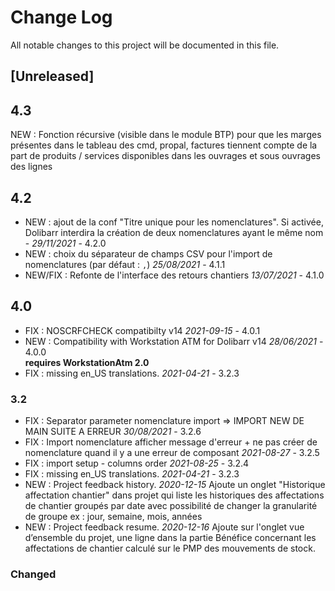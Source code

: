 # Change Log
All notable changes to this project will be documented in this file.

## [Unreleased]

## 4.3

NEW : Fonction récursive (visible dans le module BTP) pour que les marges présentes dans le tableau des cmd, propal, factures
	tiennent compte de la part de produits / services disponibles dans les ouvrages et sous ouvrages des lignes

## 4.2

- NEW : ajout de la conf "Titre unique pour les nomenclatures". Si activée, Dolibarr interdira
  la création de deux nomenclatures ayant le même nom - *29/11/2021* - 4.2.0
- NEW : choix du séparateur de champs CSV pour l'import de nomenclatures (par
  défaut : `,`) *25/08/2021* - 4.1.1
- NEW/FIX : Refonte de l'interface des retours chantiers *13/07/2021* - 4.1.0

## 4.0

- FIX : NOSCRFCHECK compatibilty v14 *2021-09-15* - 4.0.1
- NEW : Compatibility with Workstation ATM for Dolibarr v14 *28/06/2021* - 4.0.0  
  **requires WorkstationAtm 2.0**
- FIX : missing en_US translations. *2021-04-21* - 3.2.3

### 3.2
- FIX : Separator parameter nomenclature import => IMPORT NEW DE MAIN SUITE A ERREUR *30/08/2021* - 3.2.6
- FIX : Import nomenclature afficher message d'erreur + ne pas créer de nomenclature quand il y a une erreur de composant *2021-08-27* - 3.2.5
- FIX : import setup - columns order *2021-08-25* - 3.2.4
- FIX : missing en_US translations. *2021-04-21* - 3.2.3
- NEW : Project feedback history. *2020-12-15*
  Ajoute un onglet "Historique affectation chantier" dans projet qui liste les historiques des affectations de chantier groupés par date avec possibilité de changer la granularité de groupe ex : jour, semaine, mois, années
- NEW : Project feedback resume. *2020-12-16*
  Ajoute sur l'onglet vue d’ensemble du projet, une ligne dans la partie Bénéfice concernant les affectations de chantier calculé sur le PMP des mouvements de stock.

### Changed


